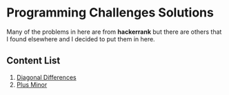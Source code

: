 # Programming Challenges Solutions

Many of the problems in here are from **hackerrank** but there are others that I found elsewhere and I decided to put them in here.

## Content List
1. [Diagonal Differences](01.diagonal_differences)
2. [Plus Minor](02.plus_minor/)